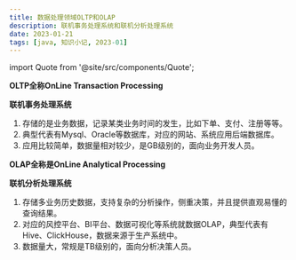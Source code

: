 ```yaml
---
title: 数据处理领域OLTP和OLAP
description: 联机事务处理系统和联机分析处理系统
date: 2023-01-21
tags: [java, 知识小记, 2023-01]
---
```


import Quote from '@site/src/components/Quote';

> <Quote></Quote>

**OLTP全称OnLine Transaction Processing**

**联机事务处理系统**

1. 存储的是业务数据，记录某类业务时间的发生，比如下单、支付、注册等等。
2. 典型代表有Mysql、Oracle等数据库，对应的网站、系统应用后端数据库。
3. 应用比较简单，数据量相对较少，是GB级别的，面向业务开发人员。

**OLAP全称是OnLine Analytical Processing**

**联机分析处理系统**

1. 存储多业务历史数据，支持复杂的分析操作，侧重决策，并且提供直观易懂的查询结果。
2. 对应的风控平台、BI平台、数据可视化等系统就数据OLAP，典型代表有Hive、ClickHouse，数据来源于生产系统中。
3. 数据量大，常规是TB级别的，面向分析决策人员。
